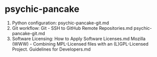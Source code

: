 # psychic-pancake

1. Python configuration: psychic-pancake-git.md
2. Git workflow:
    Git - SSH to GitHub Remote Repositories.md
    psychic-pancake-git.md
3. Software Licensing:
    How to Apply Software Licenses.md
    Mozilla (WWW) - Combining MPL-Licensed files with an (L)GPL-Licensed Project. Guidelines for Developers.md

